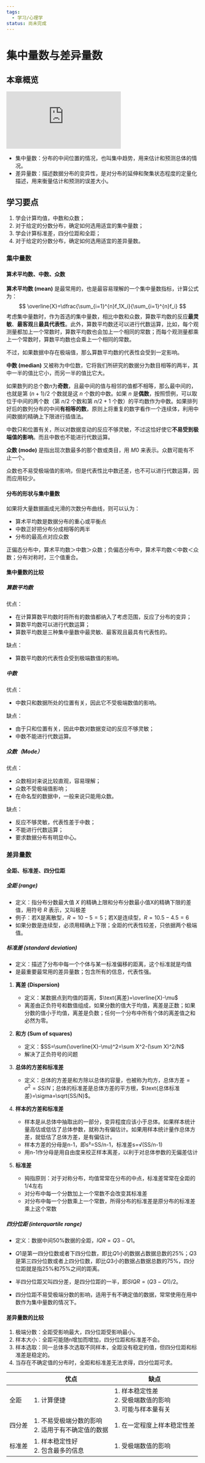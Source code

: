 ```yaml
---
tags:
  - 学习/心理学
status: 尚未完成
---
```

# 集中量数与差异量数

## 本章概览  
![](http://yanlab.psych.ac.cn/PsychStats/Wiki/lib/exe/fetch.php?w=500&tok=d559b3&media=%E7%AC%AC%E4%B8%89%E7%AB%A0:data.svg)

- 集中量数：分布的中间位置的情况，也叫集中趋势，用来估计和预测总体的情况。  
- 差异量数：描述数据分布的变异性，是对分布的延伸和聚集状态程度的定量化描述，用来衡量估计和预测的误差大小。 

## 学习要点

1. 学会计算均值，中数和众数；  
2. 对于给定的分数分布，确定如何选用适宜的集中量数；  
3. 学会计算标准差，四分位距和全距；
4. 对于给定的分数分布，确定如何选用适宜的差异量数。 
### 集中量数

#### 算术平均数、中数、众数

**算术平均数 (mean)** 是最常用的，也是最容易理解的一个集中量数指标，计算公式为：
$$
\overline{X}=\dfrac{\sum_{i=1}^{n}f_1X_i}{\sum_{i=1}^{n}f_i}
$$
考虑集中量数时，作为首选的集中量数，相比中数和众数，算数平均数的反应**最灵敏**、**最客观**且**最具代表性**。此外，算数平均数还可以进行代数运算，比如，每个观测量都加上一个常数时，算数平均数也会加上一个相同的常数；而每个观测量都乘上一个常数时，算数平均数也会乘上一个相同的常数。

不过，如果数据中存在极端值，那么算数平均数的代表性会受到一定影响。

**中数 (median)** 又被称为中位数，它将我们所研究的数据分为数目相等的两半，其中一半的值比它小，而另一半的值比它大。

如果数列的总个数$n$为**奇数**，且最中间的值与相邻的值都不相等，那么最中间的，也就是第 $(n+1)/2$ 个数就是这 $n$ 个数的中数。如果 $n$ 是**偶数**，按照惯例，可以取位于中间的两个数（第 $n/2$ 个数和第 $n/2+1$ 个数）的平均数作为中数。如果排列好后的数列分布的中间**有相等的数**，原则上将重复的数字看作一个连续体，利用中间数据的精确上下限进行插值法。

中数只和位置有关，所以对数据变动的反应不够灵敏，不过这恰好使它**不易受到极端值的影响**。而且中数也不能进行代数运算。

**众数 (mode)** 是指出现次数最多的那个数或类目，用 $M0$ 来表示。众数可能有不止一个。

众数也不易受极端值的影响，但是代表性比中数还差，也不可以进行代数运算，因而应用较少。

#### 分布的形状与集中量数

如果将大量数据画成光滑的次数分布曲线，则可以认为：

- 算术平均数是数据分布的重心或平衡点
- 中数正好把分布分成相等的两半
- 分布的最高点对应众数

正偏态分布中，算术平均数＞中数＞众数；负偏态分布中，算术平均数＜中数＜众数；分布对称时，三个值重合。

#### 集中量数的比较

##### 算数平均数

优点：
 - 在计算算数平均数时将所有的数值都纳入了考虑范围，反应了分布的变异；
 - 算数平均数可以进行代数运算；
 - 算数平均数是三种集中量数中最灵敏、最客观且最具有代表性的。

缺点：
 - 算数平均数的代表性会受到极端数值的影响。

##### 中数

优点：
 - 中数只和数据所处的位置有关，因此它不受极端数值的影响。

缺点：
 - 由于只和位置有关，因此中数对数据变动的反应不够灵敏；
 - 中数不能进行代数运算。

##### 众数（Mode）

优点：
 - 众数相对来说比较直观，容易理解；
 - 众数不受极端值影响；
 - 在命名型的数据中，一般来说只能用众数。

缺点：
 - 反应不够灵敏，代表性差于中数；
 - 不能进行代数运算；
 - 要求数据分布有明显中心。

### 差异量数

#### 全距、标准差、四分位距

##### 全距 (range)

- 定义：指分布分数最大值 $X$ 的精确上限和分布分数最小值X的精确下限的差值，用符号 $R$ 表示，又叫极差
- 例子：若X是离散型，$R=10-5=5$；若X是连续型，$R=10.5-4.5=6$
- 如果分数是连续型，必须用精确上下限；全距的代表性较差，只依据两个极端值。

##### 标准差 (standard deviation)

- 定义：描述了分布中每一个个体与某一标准偏移的距离，这个标准就是均值
- 是最重要最常用的差异量数；包含所有的信息，代表性强。 

1. **离差 (Dispersion)**
    - 定义：某数据点到均值的距离，$\text{离差}=\overline{X}-\mu$
    - 离差由正负符号和数值组成，如果分数的值大于均值，离差是正数；如果分数的值小于均值，离差是负数；任何一个分布中所有个体的离差值之和必然为零。
    
2. **和方 (Sum of squares)**
    - 定义：$SS=\sum(\overline{X}-\mu)^2=\sum X^2-(\sum X)^2/N$
    - 解决了正负符号的问题
	
3. **总体的方差和标准差**
    - 定义：总体的方差是和方除以总体的容量，也被称为均方，$\text{总体方差}=\sigma^2=SS/N$；总体的标准差是总体方差的平方根，$\text{总体标准差}=\sigma=\sqrt{SS/N}$。

4. **样本的方差和标准差**
    - 样本是从总体中抽取出的一部分，变异程度应该小于总体。如果样本统计量高估或低估了总体参数，就称为有偏估计。如果用样本统计量作总体方差，就低估了总体方差，是有偏估计。
    - 样本方差的分母是n-1，即s²=SS/n-1，标准差s=√(SS/n-1)
    - 用n-1作分母是用自由度来校正样本离差，以利于对总体参数的无偏差估计       
	
5. **标准差**
    - 拇指原则：对于对称分布，均值常常在分布的中点，标准差常常在全距的1/4左右
    - 对分布中每一个分数加上一个常数不会改变其标准差
    - 对分布中每一个分数乘上一个常数，所得分布的标准差是原分布的标准差乘上这个常数

##### 四分位距 (interquartile range)

- 定义：数据中间50%数据的全距，$IQR=Q3-Q1$。
- $Q1$是第一四分位数或者下四分位数，即比$Q1$小的数据占数据总数的25%；$Q3$是第三四分位数或者上四分位数，即比$Q3$小的数据占数据总数的75%，四分位距就是指25%和75%之间的距离。

- 半四分位距又叫四分差，是四分位距的一半，即$SIQR=(Q3-Q1)/2$。
- 四分位距不易受极端分数的影响，适用于有不确定值的数据，常常使用在用中数作为集中量数的情况下。    

#### 差异量数的比较

1. 极端分数：全距受影响最大，四分位距受影响最小。  
2. 样本大小：全距可能随n增加而增加，四分位距和标准差不会。  
3. 样本选取：同一总体多次选取不同样本，全距没有稳定的值，但四分位距和标准差是稳定的。  
4. 当存在不确定值的分布时，全距和标准差无法求得，四分位距可求。  

|     | 优点                              | 缺点                                      |
| --- | ------------------------------- | --------------------------------------- |
| 全距  | 1. 计算便捷                         | 1. 样本稳定性差<br>2. 受极端数值的影响<br>3. 可能与样本量有关 |
| 四分差 | 1. 不易受极端分数的影响<br>2. 适用于有不确定值的数据 | 1. 在一定程度上样本稳定性差                         |
| 标准差 | 1. 样本稳定性好<br>2. 包含最多的信息         | 1. 受极端数值的影响                             |
